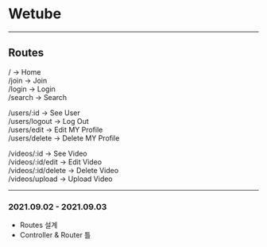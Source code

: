 # Wetube
---
## Routes
/ -> Home  
/join -> Join  
/login -> Login  
/search -> Search  

/users/:id -> See User  
/users/logout -> Log Out  
/users/edit -> Edit MY Profile  
/users/delete -> Delete MY Profile  

/videos/:id -> See Video  
/videos/:id/edit -> Edit Video  
/videos/:id/delete -> Delete Video  
/videos/upload -> Upload Video  

---


### 2021.09.02 - 2021.09.03
- Routes 설계
- Controller & Router 틀